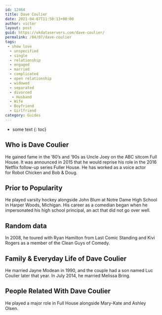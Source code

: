 ```yaml
---
id: 12464
title: Dave Coulier
date: 2021-04-07T11:50:13+00:00
author: victor
layout: post
guid: https://ukdataservers.com/dave-coulier/
permalink: /04/07/dave-coulier
tags:
 - show love
  - unspecified
  - single
  - relationship
  - engaged
  - married
  - complicated
  - open relationship
  - widowed
  - separated
  - divorced
   - Husband
  - Wife
  - Boyfriend
  - Girlfriend
category: Guides
---
```


* some text
{: toc}


## Who is Dave Coulier



He gained fame in the &#8217;80&#8217;s and &#8217;90s as Uncle Joey on the ABC sitcom Full House. It was announced in 2015 that he would reprise his role in the 2016 Netflix follow-up series Fuller House. He has worked as a voice actor for Robot Chicken and Bob & Doug. 

                
                
                
## Prior to Popularity



He played varsity hockey alongside John Blum at Notre Dame High School in Harper Woods, Michigan. His career as a comedian began when he impersonated his high school principal, an act that did not go over well. 

                
                
                
## Random data



In 2008, he toured with Ryan Hamilton from Last Comic Standing and Kivi Rogers as a member of the Clean Guys of Comedy. 

                
                
                
## Family & Everyday Life of Dave Coulier



He married Jayne Modean in 1990, and the couple had a son named Luc Coulier later that year. In July 2014, he married Melissa Bring. 

                
                
                
## People Related With Dave Coulier



He played a major role in Full House alongside Mary-Kate and Ashley Olsen. 

                
              
            
          
          
          